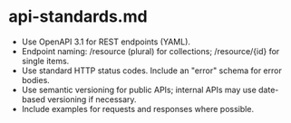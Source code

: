 # api-standards.md

- Use OpenAPI 3.1 for REST endpoints (YAML).
- Endpoint naming: /resource (plural) for collections; /resource/{id} for single items.
- Use standard HTTP status codes. Include an "error" schema for error bodies.
- Use semantic versioning for public APIs; internal APIs may use date-based versioning if necessary.
- Include examples for requests and responses where possible.
